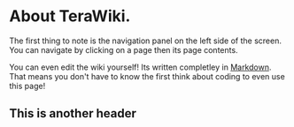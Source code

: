 <!-- TITLE: Home -->
<!-- SUBTITLE: A quick reference guide to all things TeraRecon -->

# About TeraWiki.
The first thing to note is the navigation panel on the left side of the screen. You can navigate by clicking on a page then its page contents.

You can even edit the wiki yourself! Its written completley in [Markdown](https://github.com/adam-p/markdown-here/wiki/Markdown-Cheatsheet "Markdown Cheat Sheet"). That means you don't have to know the first think about coding to even use this page!

## This is another header